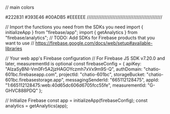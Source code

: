// main colors

#222831
#393E46
#00ADB5
#EEEEEE
///////////////////////////////////////////////

// Import the functions you need from the SDKs you need
import { initializeApp } from "firebase/app";
import { getAnalytics } from "firebase/analytics";
// TODO: Add SDKs for Firebase products that you want to use
// https://firebase.google.com/docs/web/setup#available-libraries

// Your web app's Firebase configuration
// For Firebase JS SDK v7.20.0 and later, measurementId is optional
const firebaseConfig = {
apiKey: "AIzaSyBNI-Vm0Fr5A2jzHAGOYczmh7xVx9m9S-Q",
authDomain: "chatio-601bc.firebaseapp.com",
projectId: "chatio-601bc",
storageBucket: "chatio-601bc.firebasestorage.app",
messagingSenderId: "665112128475",
appId: "1:665112128475:web:40d65dc606d6705fcc55fe",
measurementId: "G-GHVC888PDQ"
};

// Initialize Firebase
const app = initializeApp(firebaseConfig);
const analytics = getAnalytics(app);
